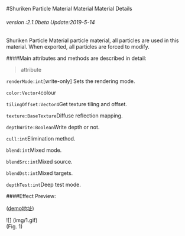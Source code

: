 #Shuriken Particle Material Material Material Details

###### *version :2.1.0beta   Update:2019-5-14*

Shuriken Particle Material particle material, all particles are used in this material. When exported, all particles are forced to modify.

####Main attributes and methods are described in detail:

> attribute

`renderMode:int`[write-only] Sets the rendering mode.

`color:Vector4`colour

`tilingOffset:Vector4`Get texture tiling and offset.

`texture:BaseTexture`Diffuse reflection mapping.

`depthWrite:Boolean`Write depth or not.

`cull:int`Elimination method.

`blend:int`Mixed mode.

`blendSrc:int`Mixed source.

`blendDst:int`Mixed targets.

`depthTest:int`Deep test mode.

####Effect Preview:

([demo地址](https://layaair.ldc.layabox.com/demo2/?language=ch&category=3d&group=Particle3D&name=Particle_BurningGround))

![] (img/1.gif) <br> (Fig. 1)
